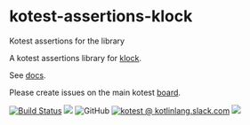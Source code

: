 # kotest-assertions-klock

Kotest assertions for the  library

A kotest assertions library for [klock](https://github.com/korlibs/klock).

See [docs](https://kotest.io/docs/assertions/klock-matchers.html).

Please create issues on the main kotest [board](https://github.com/kotest/kotest/issues).

[![Build Status](https://github.com/kotest/kotest-assertions-klock/workflows/master/badge.svg)](https://github.com/kotest/kotest-assertions-klock/actions)
[<img src="https://img.shields.io/maven-central/v/io.kotest.extensions/kotest-assertions-klock.svg?label=latest%20release"/>](http://search.maven.org/#search|ga|1|kotest-assertions-klock)
![GitHub](https://img.shields.io/github/license/kotest/kotest-assertions-klock)
[![kotest @ kotlinlang.slack.com](https://img.shields.io/static/v1?label=kotlinlang&message=kotest&color=blue&logo=slack)](https://kotlinlang.slack.com/archives/CT0G9SD7Z)
[<img src="https://img.shields.io/nexus/s/https/oss.sonatype.org/io.kotest.extensions/kotest-assertions-klock.svg?label=latest%20snapshot"/>](https://oss.sonatype.org/content/repositories/snapshots/io/kotest/extensions/kotest-assertions-klock/)
